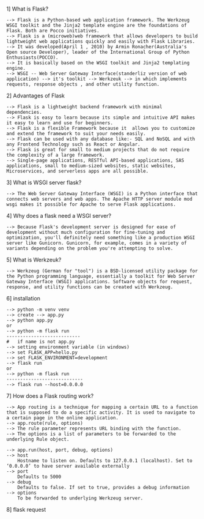 1] What is Flask?

    --> Flask is a Python-based web application framework. The Werkzeug WSGI toolkit and the Jinja2 template engine are the foundations of Flask. Both are Pocco initiatives.
    --> Flask is a (microweb)web framework that allows developers to build lightweight web applications quickly and easily with Flask Libraries. 
    --> It was developed(April 1 , 2010) by Armin Ronacher(Australia's Open source Developer), leader of the International Group of Python Enthusiasts(POCCO). 
    --> It is basically based on the WSGI toolkit and Jinja2 templating engine.
    --> WSGI -- Web Server Gateway Interface(standerliz version of web application) --> it's toolkit --> Werkzeuk --> in which implements requests, response objects , and other utility function.  
    

2] Advantages of Flask

    --> Flask is a lightweight backend framework with minimal dependencies.
    --> Flask is easy to learn because its simple and intuitive API makes it easy to learn and use for beginners.
    --> Flask is a flexible Framework because it  allows you to customize and extend the framework to suit your needs easily.
    --> Flask can be used with any database like:- SQL and NoSQL and with any Frontend Technology such as React or Angular.
    --> Flask is great for small to medium projects that do not require the complexity of a large framework.
    --> Single-page applications, RESTful API-based applications, SAS applications, small to medium-sized websites, static websites, Microservices, and serverless apps are all possible.

3] What is WSGI server flask?

    --> The Web Server Gateway Interface (WSGI) is a Python interface that connects web servers and web apps. The Apache HTTP server module mod wsgi makes it possible for Apache to serve Flask applications.

4] Why does a flask need a WSGI server?

    --> Because Flask's development server is designed for ease of development without much configuration for fine-tuning and optimization, you'll definitely need something like a production WSGI server like Gunicorn. Gunicorn, for example, comes in a variety of variants depending on the problem you're attempting to solve.

5] What is Werkzeuk?

    --> Werkzeug (German for "tool") is a BSD-licensed utility package for the Python programming language, essentially a toolkit for Web Server Gateway Interface (WSGI) applications. Software objects for request, response, and utility functions can be created with Werkzeug.

6] installation

    --> python -m venv venv
    --> create --> app.py
    --> python app.py
    or
    --> python -m flask run
    ---------------------------
    #   if name is not app.py
    --> setting environment variable (in windows)
    --> set FLASK_APP=hello.py
    --> set FLASK_ENVIRONMENT=development
    --> flask run
    or
    --> python -m flask run
    ----------------------------
    --> flask run --host=0.0.0.0

7] How does a Flask routing work?

    --> App routing is a technique for mapping a certain URL to a function that is supposed to do a specific activity. It is used to navigate to a certain page in the online application.
    --> app.route(rule, options)
    --> The rule parameter represents URL binding with the function.
    --> The options is a list of parameters to be forwarded to the underlying Rule object.

    --> app.run(host, port, debug, options)
    --> host
        Hostname to listen on. Defaults to 127.0.0.1 (localhost). Set to ‘0.0.0.0’ to have server available externally
    --> port
        Defaults to 5000
    --> debug
        Defaults to false. If set to true, provides a debug information
    --> options
        To be forwarded to underlying Werkzeug server.


8] flask request
